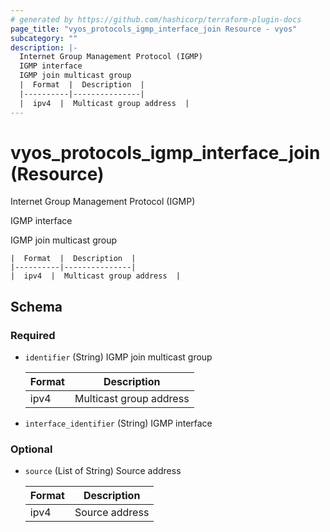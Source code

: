 ```yaml
---
# generated by https://github.com/hashicorp/terraform-plugin-docs
page_title: "vyos_protocols_igmp_interface_join Resource - vyos"
subcategory: ""
description: |-
  Internet Group Management Protocol (IGMP)
  IGMP interface
  IGMP join multicast group
  |  Format  |  Description  |
  |----------|---------------|
  |  ipv4  |  Multicast group address  |
---
```


# vyos_protocols_igmp_interface_join (Resource)

Internet Group Management Protocol (IGMP)

IGMP interface

IGMP join multicast group

    |  Format  |  Description  |
    |----------|---------------|
    |  ipv4  |  Multicast group address  |



<!-- schema generated by tfplugindocs -->
## Schema

### Required

- `identifier` (String) IGMP join multicast group

    |  Format  |  Description  |
    |----------|---------------|
    |  ipv4  |  Multicast group address  |
- `interface_identifier` (String) IGMP interface

### Optional

- `source` (List of String) Source address

    |  Format  |  Description  |
    |----------|---------------|
    |  ipv4  |  Source address  |
